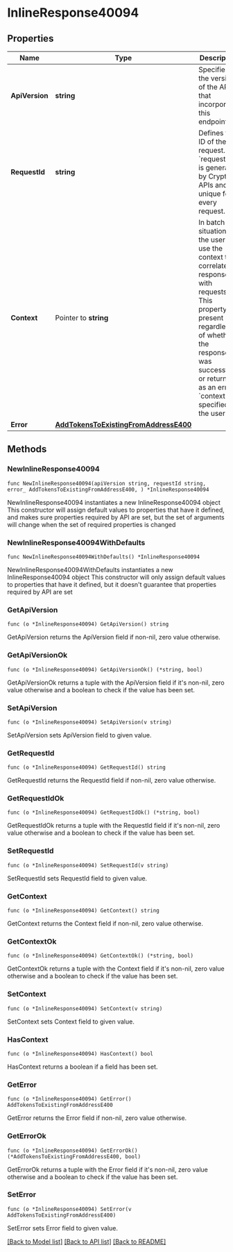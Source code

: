 # InlineResponse40094

## Properties

Name | Type | Description | Notes
------------ | ------------- | ------------- | -------------
**ApiVersion** | **string** | Specifies the version of the API that incorporates this endpoint. | 
**RequestId** | **string** | Defines the ID of the request. The &#x60;requestId&#x60; is generated by Crypto APIs and it&#39;s unique for every request. | 
**Context** | Pointer to **string** | In batch situations the user can use the context to correlate responses with requests. This property is present regardless of whether the response was successful or returned as an error. &#x60;context&#x60; is specified by the user. | [optional] 
**Error** | [**AddTokensToExistingFromAddressE400**](AddTokensToExistingFromAddressE400.md) |  | 

## Methods

### NewInlineResponse40094

`func NewInlineResponse40094(apiVersion string, requestId string, error_ AddTokensToExistingFromAddressE400, ) *InlineResponse40094`

NewInlineResponse40094 instantiates a new InlineResponse40094 object
This constructor will assign default values to properties that have it defined,
and makes sure properties required by API are set, but the set of arguments
will change when the set of required properties is changed

### NewInlineResponse40094WithDefaults

`func NewInlineResponse40094WithDefaults() *InlineResponse40094`

NewInlineResponse40094WithDefaults instantiates a new InlineResponse40094 object
This constructor will only assign default values to properties that have it defined,
but it doesn't guarantee that properties required by API are set

### GetApiVersion

`func (o *InlineResponse40094) GetApiVersion() string`

GetApiVersion returns the ApiVersion field if non-nil, zero value otherwise.

### GetApiVersionOk

`func (o *InlineResponse40094) GetApiVersionOk() (*string, bool)`

GetApiVersionOk returns a tuple with the ApiVersion field if it's non-nil, zero value otherwise
and a boolean to check if the value has been set.

### SetApiVersion

`func (o *InlineResponse40094) SetApiVersion(v string)`

SetApiVersion sets ApiVersion field to given value.


### GetRequestId

`func (o *InlineResponse40094) GetRequestId() string`

GetRequestId returns the RequestId field if non-nil, zero value otherwise.

### GetRequestIdOk

`func (o *InlineResponse40094) GetRequestIdOk() (*string, bool)`

GetRequestIdOk returns a tuple with the RequestId field if it's non-nil, zero value otherwise
and a boolean to check if the value has been set.

### SetRequestId

`func (o *InlineResponse40094) SetRequestId(v string)`

SetRequestId sets RequestId field to given value.


### GetContext

`func (o *InlineResponse40094) GetContext() string`

GetContext returns the Context field if non-nil, zero value otherwise.

### GetContextOk

`func (o *InlineResponse40094) GetContextOk() (*string, bool)`

GetContextOk returns a tuple with the Context field if it's non-nil, zero value otherwise
and a boolean to check if the value has been set.

### SetContext

`func (o *InlineResponse40094) SetContext(v string)`

SetContext sets Context field to given value.

### HasContext

`func (o *InlineResponse40094) HasContext() bool`

HasContext returns a boolean if a field has been set.

### GetError

`func (o *InlineResponse40094) GetError() AddTokensToExistingFromAddressE400`

GetError returns the Error field if non-nil, zero value otherwise.

### GetErrorOk

`func (o *InlineResponse40094) GetErrorOk() (*AddTokensToExistingFromAddressE400, bool)`

GetErrorOk returns a tuple with the Error field if it's non-nil, zero value otherwise
and a boolean to check if the value has been set.

### SetError

`func (o *InlineResponse40094) SetError(v AddTokensToExistingFromAddressE400)`

SetError sets Error field to given value.



[[Back to Model list]](../README.md#documentation-for-models) [[Back to API list]](../README.md#documentation-for-api-endpoints) [[Back to README]](../README.md)


